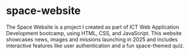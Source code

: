# space-website

The Space Website is a project I created as part of ICT Web Application Development bootcamp, using HTML, CSS, and JavaScript. 
This website showcases news, images and missions launching in 2025 and includes interactive features like user authentication and a fun space-themed quiz.

